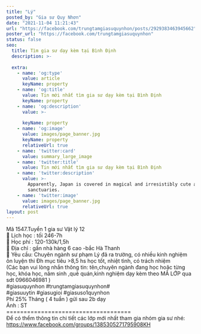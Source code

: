```yaml
---
title: "Lý"
posted_by: "Gia sư Quy Nhơn"
date: "2021-11-04 11:21:43"
url: "https://facebook.com/trungtamgiasuquynhon/posts/2929383463945662"
poster_url: "https://facebook.com/trungtamgiasuquynhon"
status: false
seo:
  title: Tìm gia sư dạy kèm tại Bình Định
  description: >-
    
  extra:
    - name: 'og:type'
      value: article
      keyName: property
    - name: 'og:title'
      value: Tin mới nhất tìm gia sư dạy kèm tại Bình Định
      keyName: property
    - name: 'og:description'
      value: >-
        
      keyName: property
    - name: 'og:image'
      value: images/page_banner.jpg
      keyName: property
      relativeUrl: true
    - name: 'twitter:card'
      value: summary_large_image
    - name: 'twitter:title'
      value: Tin mới nhất tìm gia sư dạy kèm tại Bình Định
    - name: 'twitter:description'
      value: >-
        Apparently, Japan is covered in magical and irresistibly cute animal
        sanctuaries.
    - name: 'twitter:image'
      value: images/page_banner.jpg
      relativeUrl: true
layout: post
---
```

Mã 1547.Tuyển 1 gia sư Vật lý 12<br>🧐 Lịch học : tối 246-7h<br>🧐 Học phí : 120-130k/1,5h<br>🧐 Địa chỉ : gần nhà hàng 6 cao -bắc Hà Thanh<br>🧐 Yêu cầu: Chuyên ngành sư phạm Lý đã ra trường, có nhiều kinh nghiệm ôn luyện thi Đh mục tiêu >8,5 hs học tốt, nhiệt tình, có trách nhiệm<br>(Các bạn vui lòng nhắn thông tin: tên,chuyên ngành đang học hoặc từng học, khóa học, năm sinh ,quê quán,kinh nghiệm dạy kèm theo MÃ LỚP qua sdt 0966046981 )<br>#giasuquynhon #trungtamgiasuquynhon#<br>#giasuuytin #giasugioi #giasuso1quynhon<br>Phí 25% Tháng ( 4 tuần ) gửi sau 2b dạy<br>Ảnh : ST<br>====================================<br>Để có thểm thông tin chi tiết các lớp mới nhất tham gia nhóm gia sư nhé: https://www.facebook.com/groups/1385305271795908KH
